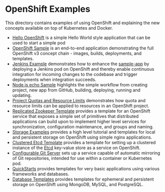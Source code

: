 OpenShift Examples
==================

This directory contains examples of using OpenShift and explaining the new concepts
available on top of Kubernetes and Docker.

* [Hello OpenShift](./hello-openshift) is a simple Hello World style application that can be used to start a simple pod
* [OpenShift Sample](./sample-app) is an end-to-end application demonstrating the full
  OpenShift v3 concept chain - images, builds, deployments, and templates.
* [Jenkins Example](./jenkins) demonstrates how to enhance the [sample-app](./sample-app) by deploying a Jenkins pod on OpenShift and thereby enable continuous integration for incoming changes to the codebase and trigger deployments when integration succeeds.
* [Node.js echo Sample](https://github.com/openshift/nodejs-ex) highlights the simple workflow from creating project, new app from GitHub, building, deploying, running and updating.
* [Project Quotas and Resource Limits](./project-quota) demonstrates how quota and resource limits can be applied to resources in an OpenShift project.
* [Replicated Zookeper Template](./zookeeper) provides a template for an OpenShift service that exposes a simple set of primitives that distributed applications can build upon to implement higher level services for synchronization, configuration maintenance, and groups and naming.
* [Storage Examples](./storage-examples) provides a high level tutorial and templates for local and persistent storage on OpenShift using simple nginx applications.
* [Clustered Etcd Template](./etcd) provides a template for setting up a clustered instance of the [Etcd](https://github.com/coreos/etcd) key-value store as a service on OpenShift.
* [Configurable Git Server](./gitserver) sets up a service capable of automatic mirroring of Git repositories, intended for use within a container or Kubernetes pod.
* [QuickStarts](./quickstarts) provides templates for very basic applications using various frameworks and databases.
* [Database Templates](./db-templates) provides templates for ephemeral and persistent storage on OpenShift using MongoDB, MySQL, and PostgreSQL.

